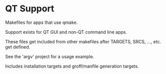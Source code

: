 # QT Support

Makefiles for apps that use qmake.

Support exists for QT GUI and non-QT command line apps.

These files get included from other makefiles after TARGETS, SRCS, ..., etc. get defined.

See the 'argv' project for a usage example.

Includes installation targets and groff/manfile generation targets.
